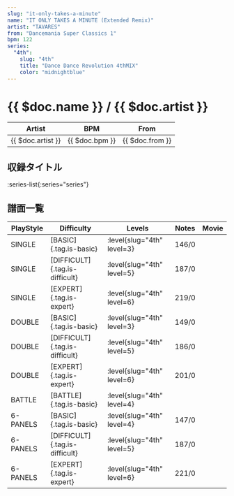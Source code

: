 ```yaml
---
slug: "it-only-takes-a-minute"
name: "IT ONLY TAKES A MINUTE (Extended Remix)"
artist: "TAVARES"
from: "Dancemania Super Classics 1"
bpm: 122
series:
  "4th":
    slug: "4th"
    title: "Dance Dance Revolution 4thMIX"
    color: "midnightblue"
---
```


# {{ $doc.name }} / {{ $doc.artist }}

|Artist|BPM|From|
|------|---|----|
|{{ $doc.artist }}|{{ $doc.bpm }}|{{ $doc.from }}|

## 収録タイトル

:series-list{:series="series"}

## 譜面一覧

|PlayStyle|Difficulty|Levels|Notes|Movie|
|---------|----------|------|-----|-----|
|SINGLE|[BASIC]{.tag.is-basic}|:level{slug="4th" level=3}|146/0||
|SINGLE|[DIFFICULT]{.tag.is-difficult}|:level{slug="4th" level=5}|187/0||
|SINGLE|[EXPERT]{.tag.is-expert}|:level{slug="4th" level=6}|219/0||
|DOUBLE|[BASIC]{.tag.is-basic}|:level{slug="4th" level=3}|149/0||
|DOUBLE|[DIFFICULT]{.tag.is-difficult}|:level{slug="4th" level=5}|186/0||
|DOUBLE|[EXPERT]{.tag.is-expert}|:level{slug="4th" level=6}|201/0||
|BATTLE|[BATTLE]{.tag.is-basic}|:level{slug="4th" level=4}|||
|6-PANELS|[BASIC]{.tag.is-basic}|:level{slug="4th" level=4}|147/0||
|6-PANELS|[DIFFICULT]{.tag.is-difficult}|:level{slug="4th" level=5}|187/0||
|6-PANELS|[EXPERT]{.tag.is-expert}|:level{slug="4th" level=6}|221/0||
